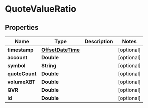 
# QuoteValueRatio

## Properties
Name | Type | Description | Notes
------------ | ------------- | ------------- | -------------
**timestamp** | [**OffsetDateTime**](OffsetDateTime.md) |  |  [optional]
**account** | **Double** |  |  [optional]
**symbol** | **String** |  |  [optional]
**quoteCount** | **Double** |  |  [optional]
**volumeXBT** | **Double** |  |  [optional]
**QVR** | **Double** |  |  [optional]
**id** | **Double** |  |  [optional]



